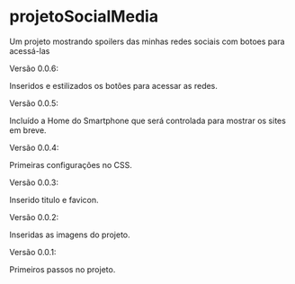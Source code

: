# projetoSocialMedia
 Um projeto mostrando spoilers das minhas redes sociais com botoes para acessá-las

Versão 0.0.6:

Inseridos e estilizados os botões para acessar as redes.


Versão 0.0.5:

Incluído a Home do Smartphone que será controlada para mostrar os sites em breve.


Versão 0.0.4:

Primeiras configurações no CSS.


Versão 0.0.3:

Inserido titulo e favicon.


Versão 0.0.2:

Inseridas as imagens do projeto.


Versão 0.0.1:

Primeiros passos no projeto.